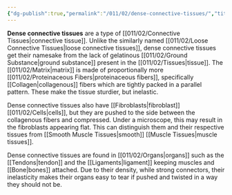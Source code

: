 ```yaml
---
{"dg-publish":true,"permalink":"/011/02/dense-connective-tissues/","title":"Dense Connective Tissues","tags":["BIOL422"],"noteIcon":"1","created":"2024-10-19T20:27:19.039-07:00","updated":"2024-10-03T23:23:07.594-07:00"}
---
```


**Dense connective tissues** are a type of [[011/02/Connective Tissues\|connective tissue]]. Unlike the similarly named [[011/02/Loose Connective Tissues\|loose connective tissues]], dense connective tissues get their namesake from the lack of gelatinous [[011/02/Ground Substance\|ground substance]] present in the [[011/02/Tissues\|tissue]]. The [[011/02/Matrix\|matrix]] is made of proportionally more [[011/02/Proteinaceous Fibers\|proteinaceous fibers]], specifically [[Collagen\|collagenous]] fibers which are tightly packed in a parallel pattern. These make the tissue sturdier, but inelastic.

Dense connective tissues also have [[Fibroblasts\|fibroblast]] [[011/02/Cells\|cells]], but they are pushed to the side between the collagenous fibers and compressed. Under a microscope, this may result in the fibroblasts appearing flat. This can distinguish them and their respective tissues from [[Smooth Muscle Tissues\|smooth]] [[Muscle Tissues\|muscle tissues]].

Dense connective tissues are found in [[011/02/Organs\|organs]] such as the [[Tendons\|tendon]] and the [[Ligaments\|ligament]] keeping muscles and [[Bone\|bones]] attached. Due to their density, while strong connectors, their inelasticity makes their organs easy to tear if pushed and twisted in a way they should not be.